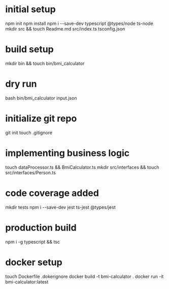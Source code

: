 # initial setup
npm init
npm install
npm i --save-dev typescript @types/node ts-node
mkdir src && touch Readme.md src/index.ts tsconfig.json

 # build setup
 mkdir bin && touch bin/bmi_calculator

 # dry run
 bash bin/bmi_calculator input.json

 # initialize git repo
 git init
 touch .gitignore

 # implementing business logic
 touch dataProcessor.ts && BmiCalculator.ts
 mkdir src/interfaces && touch src/interfaces/Person.ts

 # code coverage added
 mkdir tests 
 npm i --save-dev jest ts-jest @types/jest

 # production build
 npm i -g typescript && tsc
 # docker setup
 touch Dockerfile .dokerignore
 docker build -t bmi-calculator .
 docker run -it bmi-calculator:latest